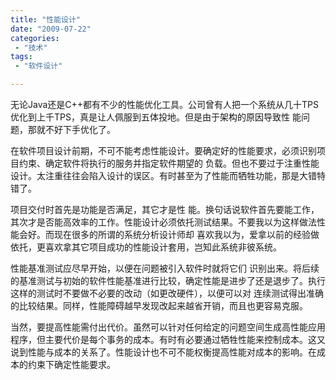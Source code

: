 ```yaml
---
title: "性能设计"
date: "2009-07-22"
categories:
 - "技术"
tags:
 - "软件设计"

---
```


无论Java还是C++都有不少的性能优化工具。公司曾有人把一个系统从几十TPS优化到上千TPS，真是让人佩服到五体投地。但是由于架构的原因导致性 能问题，那就不好下手优化了。

在软件项目设计前期，不可不能考虑性能设计。要确定好的性能要求，必须识别项目约束、确定软件将执行的服务并指定软件期望的 负载。但也不要过于注重性能设计。太注重往往会陷入设计的误区。有时甚至为了性能而牺牲功能，那是大错特错了。

项目交付时首先是功能是否满足，其它才是性 能。换句话说软件首先要能工作，其次才是否能高效率的工作。性能设计必须依托测试结果。不要我以为这样做法性能会好。而现在很多的所谓的系统分析设计师却 喜欢我以为，爱拿以前的经验做依托，更喜欢拿其它项目成功的性能设计套用，岂知此系统非彼系统。

性能基准测试应尽早开始，以便在问题被引入软件时就将它们 识别出来。将后续的基准测试与初始的软件性能基准进行比较，确定性能是进步了还是退步了。执行这样的测试时不要做不必要的改动（如更改硬件），以便可以对 连续测试得出准确的比较结果。同样，性能障碍越早发现改起来越省开销，而且也更容易克服。

当然，要提高性能需付出代价。虽然可以针对任何给定的问题空间生成高性能应用程序，但主要代价是每个事务的成本。有时有必要通过牺牲性能来控制成本。这又说到性能与成本的关系了。性能设计也不可不能权衡提高性能对成本的影响。在成本的约束下确定性能要求。
